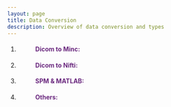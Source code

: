 ```yaml
---
layout: page
title: Data Conversion
description: Overview of data conversion and types
---
```


1. <dl>
   <dd> <h4 style="color:#6a287e;"> Dicom to Minc: </h4> </dd>
   </dl>
   
2. <dl>
   <dd> <h4 style="color:#6a287e;"> Dicom to Nifti: </h4> </dd>
   </dl>

3. <dl>
   <dd> <h4 style="color:#6a287e;"> SPM & MATLAB: </h4> </dd>
   </dl>

4. <dl>
   <dd> <h4 style="color:#6a287e;"> Others: </h4> </dd>
   </dl>

